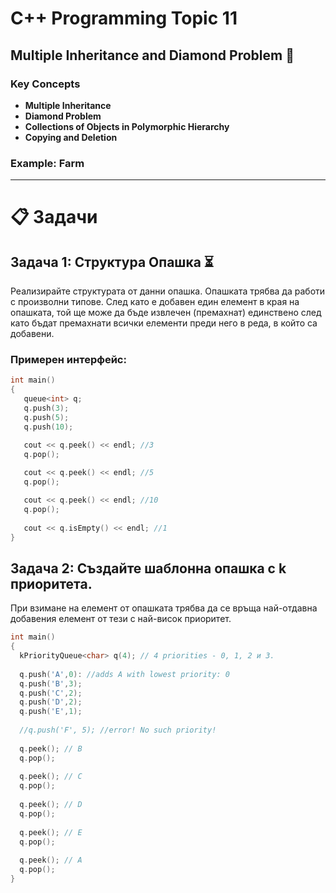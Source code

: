 # C++ Programming Topic 11

## Multiple Inheritance and Diamond Problem 💎

### Key Concepts

- **Multiple Inheritance**
- **Diamond Problem**
- **Collections of Objects in Polymorphic Hierarchy**
- **Copying and Deletion**

### Example: Farm

---

# 📋 Задачи

## Задача 1: Структура Опашка ⏳

Реализирайте структурата от данни опашка. Опашката трябва да работи с произволни типове. След като е добавен един елемент в края на опашката, той ще може да бъде извлечен (премахнат) единствено след като бъдат премахнати всички елементи преди него в реда, в който са добавени.

### Примерен интерфейс:

```cpp
int main()
{
   queue<int> q;
   q.push(3);
   q.push(5);
   q.push(10);

   cout << q.peek() << endl; //3
   q.pop();
   
   cout << q.peek() << endl; //5
   q.pop();

   cout << q.peek() << endl; //10
   q.pop();
   
   cout << q.isEmpty() << endl; //1	
}
```
## Задача 2: Създайте шаблонна опашка с k приоритета.
При взимане на елемент от опашката трябва да се връща най-отдавна добавения елемент от тези с най-висок приоритет.
```cpp
int main()
{
  kPriorityQueue<char> q(4); // 4 priorities - 0, 1, 2 и 3.
  
  q.push('A',0): //adds A with lowest priority: 0
  q.push('B',3);
  q.push('C',2);
  q.push('D',2);
  q.push('E',1);
  
  //q.push('F', 5); //error! No such priority!
  
  q.peek(); // B
  q.pop();
  
  q.peek(); // C
  q.pop();
  
  q.peek(); // D
  q.pop();
  
  q.peek(); // E
  q.pop();
  
  q.peek(); // A
  q.pop();
}
